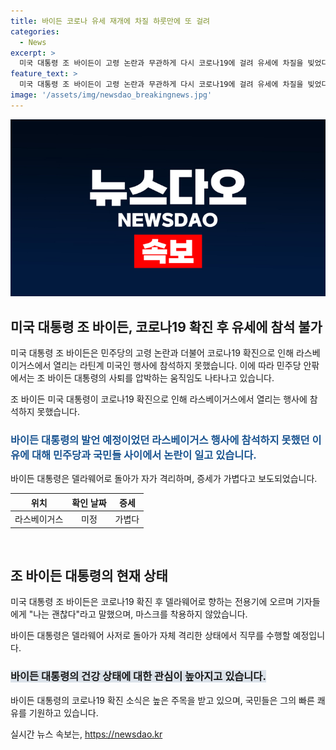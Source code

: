 ```yaml
---
title: 바이든 코로나 유세 재개에 차질 하룻만에 또 걸려
categories:
  - News
excerpt: >
  미국 대통령 조 바이든이 고령 논란과 무관하게 다시 코로나19에 걸려 유세에 차질을 빚었다. 라스베이거스에서의 행사 참석을 포기한 바이든 대통령은 자가 격리 상태에서 직무를 수행할 예정이라고 전했다. 이에 대한 민주당 안팎에서는 사퇴 압박이 나오고 있으며, 바이든은 가볍게 증세가 나타났다고 밝혔다.
feature_text: >
  미국 대통령 조 바이든이 고령 논란과 무관하게 다시 코로나19에 걸려 유세에 차질을 빚었다. 라스베이거스에서의 행사 참석을 포기한 바이든 대통령은 자가 격리 상태에서 직무를 수행할 예정이라고 전했다. 이에 대한 민주당 안팎에서는 사퇴 압박이 나오고 있으며, 바이든은 가볍게 증세가 나타났다고 밝혔다.
image: '/assets/img/newsdao_breakingnews.jpg'
---
```


<p><img src="/assets/img/newsdao_breakingnews.jpg" alt="ranknews 속보" /></p>

<h2 data-ke-size="size26">미국 대통령 조 바이든, 코로나19 확진 후 유세에 참석 불가</h2>

<p>미국 대통령 조 바이든은 민주당의 고령 논란과 더불어 코로나19 확진으로 인해 라스베이거스에서 열리는 라틴계 미국인 행사에 참석하지 못했습니다. 이에 따라 민주당 안팎에서는 조 바이든 대통령의 사퇴를 압박하는 움직임도 나타나고 있습니다.</p>

<p data-ke-size="size16">조 바이든 미국 대통령이 코로나19 확진으로 인해 라스베이거스에서 열리는 행사에 참석하지 못했습니다. </p>

<h3><b><span style="color: #1a5490;">바이든 대통령의 발언 예정이었던 라스베이거스 행사에 참석하지 못했던 이유에 대해 민주당과 국민들 사이에서 논란이 일고 있습니다. </span></b></h3>

<p data-ke-size="size16">바이든 대통령은 델라웨어로 돌아가 자가 격리하며, 증세가 가볍다고 보도되었습니다.</p>

<table>
    <thead>
        <tr>
            <th style="text-align: center;">위치</th>
            <th style="text-align: center;">확인 날짜</th>
            <th style="text-align: center;">증세</th>
        </tr>
    </thead>
    <tbody>
        <tr>
            <td style="text-align: center;">라스베이거스</td>
            <td style="text-align: center;">미정</td>
            <td style="text-align: center;">가볍다</td>
        </tr>
    </tbody>
</table>

<p data-ke-size="size16">&nbsp;</p>

<h2 data-ke-size="size26">조 바이든 대통령의 현재 상태</h2>

<p>미국 대통령 조 바이든은 코로나19 확진 후 델라웨어로 향하는 전용기에 오르며 기자들에게 "나는 괜찮다"라고 말했으며, 마스크를 착용하지 않았습니다.</p>

<p data-ke-size="size16">바이든 대통령은 델라웨어 사저로 돌아가 자체 격리한 상태에서 직무를 수행할 예정입니다. </p>

<h3><b><span style="background-color: #21538527;">바이든 대통령의 건강 상태에 대한 관심이 높아지고 있습니다.</span></b></h3>

<p data-ke-size="size16">바이든 대통령의 코로나19 확진 소식은 높은 주목을 받고 있으며, 국민들은 그의 빠른 쾌유를 기원하고 있습니다.</p>
실시간 뉴스 속보는, <a href="https://newsdao.kr" rel="dofollow">https://newsdao.kr</a>


